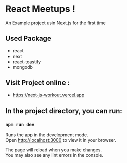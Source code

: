 # React Meetups !
An Example project usin Next.js for the first time

## Used Package
- react
- next
- react-toastify
- mongodb


## Visit Project online :
- https://next-js-workout.vercel.app

## In the project directory, you can run:

### `npm run dev`

Runs the app in the development mode.\
Open [http://localhost:3000](http://localhost:3000) to view it in your browser.

The page will reload when you make changes.\
You may also see any lint errors in the console.

